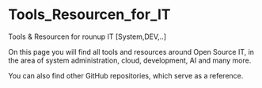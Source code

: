 # Tools_Resourcen_for_IT
Tools &amp; Resourcen for rounup IT [System,DEV,..]

On this page you will find all tools and resources around Open Source IT, in the area of system administration, cloud, development, AI and many more.

You can also find other GitHub repositories, which serve as a reference.  
